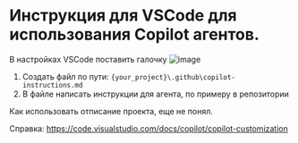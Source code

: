   # Инструкция для VSCode для использования Copilot агентов.

  В настройках VSCode поставить галочку
  ![image](https://github.com/user-attachments/assets/e153c9c2-2a47-4d71-875b-5e7fc5e6923b)


1. Создать файл по пути: ```{your_project}\.github\copilot-instructions.md```
2. В файле написать инструкции для агента, по примеру в репозитории

Как использовать отписание проекта, еще не понял.

Справка: https://code.visualstudio.com/docs/copilot/copilot-customization
